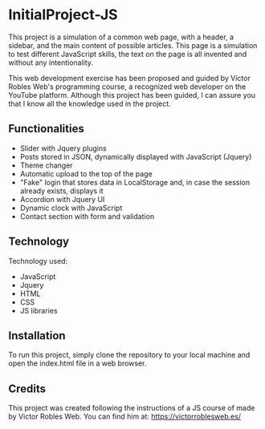 # InitialProject-JS
 
This project is a simulation of a common web page, with a header, a sidebar, and the main content of possible articles. This page is a simulation to test different JavaScript skills, the text on the page is all invented and without any intentionality.

This web development exercise has been proposed and guided by Víctor Robles Web's programming course, a recognized web developer on the YouTube platform. Although this project has been guided, I can assure you that I know all the knowledge used in the project.

## Functionalities
- Slider with Jquery plugins
- Posts stored in JSON, dynamically displayed with JavaScript (Jquery)
- Theme changer
- Automatic upload to the top of the page
- "Fake" login that stores data in LocalStorage and, in case the session already exists, displays it
- Accordion with Jquery UI
- Dynamic clock with JavaScript
- Contact section with form and validation

## Technology
Technology used:

- JavaScript
- Jquery
- HTML
- CSS
- JS libraries

## Installation
To run this project, simply clone the repository to your local machine and open the index.html file in a web browser.

## Credits
This project was created following the instructions of a JS course of made by Victor Robles Web. You can find him at: https://victorroblesweb.es/
